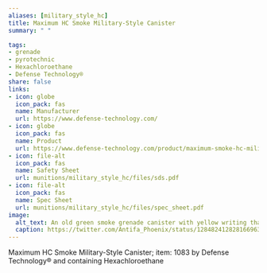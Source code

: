 ```yaml
--- 
aliases: [military_style_hc] 
title: Maximum HC Smoke Military-Style Canister 
summary: " " 

tags:  
- grenade 
- pyrotechnic 
- Hexachloroethane 
- Defense Technology® 
share: false 
links:  
- icon: globe 
  icon_pack: fas 
  name: Manufacturer 
  url: https://www.defense-technology.com/ 
- icon: globe 
  icon_pack: fas 
  name: Product 
  url: https://www.defense-technology.com/product/maximum-smoke-hc-military-style-canister/ 
- icon: file-alt  
  icon_pack: fas 
  name: Safety Sheet 
  url: munitions/military_style_hc/files/sds.pdf 
- icon: file-alt  
  icon_pack: fas 
  name: Spec Sheet 
  url: munitions/military_style_hc/files/spec_sheet.pdf 
image: 
  alt_text: An old green smoke grenade canister with yellow writing that says `CM military style maximum smoke HC Defense Technology` sitting on a car seat with other munitions behind it. The canister is nearly 2.5 inches in diameter and 5.5 inches long. The black plastic trigger cap and lever have come off during use. It's covered in a thin layer of dust or residue. 
  caption: https://twitter.com/Antifa_Phoenix/status/1284824128281669632
---
```

Maximum HC Smoke Military-Style Canister; item: 1083  by Defense Technology® and containing Hexachloroethane
